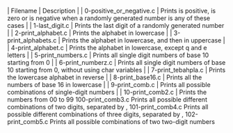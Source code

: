 | Filename |	Description |
| 0-positive_or_negative.c |	Prints is positive, is zero or is negative when a randomly generated number is any of these cases |
| 1-last_digit.c |	Prints the last digit of a randomly generated number |
| 2-print_alphabet.c |	Prints the alphabet in lowercase |
| 3-print_alphabets.c |	Prints the alphabet in lowercase, and then in uppercase |
| 4-print_alphabet.c |	Prints the alphabet in lowercase, except q and e letters |
| 5-print_numbers.c  |	Prints all single digit numbers of base 10 starting from 0 |
| 6-print_numberz.c |	Prints all single digit numbers of base 10 starting from 0, without using char variables |
| 7-print_tebahpla.c |	Prints the lowercase alphabet in reverse |
| 8-print_base16.c  |	Prints all the numbers of base 16 in lowercase |
| 9-print_comb.c  |	Prints all possible combinations of single-digit numbers  |
| 10-print_comb2.c  |	Prints the numbers from 00 to 99
100-print_comb3.c	Prints all possible different combinations of two digits, separated by ,
101-print_comb4.c	Prints all possible different combinations of three digits, separated by ,
102-print_comb5.c	Prints all possible combinations of two two-digit numbers
